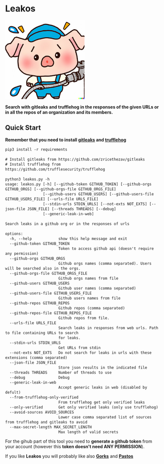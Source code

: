 # Leakos

![](leakos.jpeg)

**Search with gitleaks and trufflehog in the responses of the given URLs or in all the repos of an organization and its members.**

## Quick Start

**Remember that you need to install [gitleaks](https://github.com/zricethezav/gitleaks) and [trufflehog](https://github.com/trufflesecurity/trufflehog)**

```
pip3 install -r requirements

# Install gitleaks from https://github.com/zricethezav/gitleaks
# Install trufflehog from https://github.com/trufflesecurity/trufflehog

python3 leakos.py -h
usage: leakos.py [-h] [--github-token GITHUB_TOKEN] [--github-orgs GITHUB_ORGS] [--github-orgs-file GITHUB_ORGS_FILE]
                 [--github-users GITHUB_USERS] [--github-users-file GITHUB_USERS_FILE] [--urls-file URLS_FILE]
                 [--stdin-urls STDIN_URLS] [--not-exts NOT_EXTS] [--json-file JSON_FILE] [--threads THREADS] [--debug]
                 [--generic-leak-in-web]

Search leaks in a github org or in the responses of urls

options:
  -h, --help            show this help message and exit
  --github-token GITHUB_TOKEN
                        Token to access github api (doesn't require any permission)
  --github-orgs GITHUB_ORGS
                        Github orgs names (comma separated). Users will be searched also in the orgs.
  --github-orgs-file GITHUB_ORGS_FILE
                        Github orgs names from file
  --github-users GITHUB_USERS
                        Github user names (comma separated)
  --github-users-file GITHUB_USERS_FILE
                        Github users names from file
  --github-repos GITHUB_REPOS
                        Github repos (comma separated)
  --github-repos-file GITHUB_REPOS_FILE
                        Github repos from file.
  --urls-file URLS_FILE
                        Search leaks in responses from web urls. Path to file containing URLs to search
                        for leaks.
  --stdin-urls STDIN_URLS
                        Get URLs from stdin
  --not-exts NOT_EXTS   Do not search for leaks in urls with these extensions (comma separated)
  --json-file JSON_FILE
                        Store json results in the indicated file
  --threads THREADS     Number of threads to use
  --debug               Debug
  --generic-leak-in-web
                        Accept generic leaks in web (disabled by defult)
  --from-trufflehog-only-verified
                        From trufflehog get only verified leaks
  --only-verified       Get only verified leaks (only use trufflehog)
  --avoid-sources AVOID_SOURCES
                        Lower case comma separated list of sources from trufflehog and gitleaks to avoid
  --max-secret-length MAX_SECRET_LENGTH
                        Max length of valid secrets
```

For the gihub part of this tool you need to **generate a github token** from your account (however this **token doesn't need ANY PERMISSION**).

If you like **Leakos** you will probably like also **[Gorks](https://github.com/carlospolop/Gorks)** and **[Pastos](https://github.com/carlospolop/Pastos)** 



